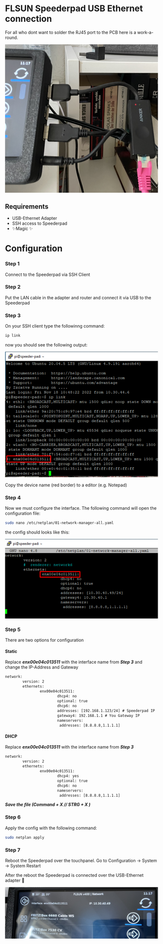 # FLSUN Speederpad USB Ethernet connection

For all who dont want to solder the RJ45 port to the PCB here is a work-a-round.

![alt text](https://github.com/Dentax/FLSUN-USB-Ethernet/blob/main/Adapter.jpg?raw=true)

## Requirements
- USB-Ethernet Adapter
- SSH access to Speederpad
- ✨Magic ✨

# Configuration
### Step 1
Connect to the Speederpad via SSH Client

### Step 2
Put the LAN cable in the adapter and router and connect it via USB to the Speederpad

### Step 3
On your SSH client type the followinng command:

```sh
ip link
```

now you should see the following output:

![alt text](https://github.com/Dentax/FLSUN-USB-Ethernet/blob/main/iplink.png?raw=true)

Copy the device name (red border) to a editor (e.g. Notepad)

### Step 4
Now we must configure the interface. The following command will open the configuration file:
```sh
sudo nano /etc/netplan/01-network-manager-all.yaml
```

the config should looks like this:

![alt text](https://github.com/Dentax/FLSUN-USB-Ethernet/blob/main/iplink01.png?raw=true)


### Step 5
There are two options for configuration

#### Static
Replace ***enx00e04c013511*** with the interface name from ***Step 3*** and change the IP-Address and Gateway
```
network:
        version: 2
        ethernets:
                enx00e04c013511:
                        dhcp4: no
                        optional: true
                        dhcp6: no
                        addresses: [192.168.1.123/24] # Speederpad IP
                        gateway4: 192.168.1.1 # You Gateway IP 
                        nameservers:
                         addresses: [8.8.8.8,1.1.1.1]
```

#### DHCP
Replace ***enx00e04c013511*** with the interface name from ***Step 3***
```
network:
        version: 2
        ethernets:
                enx00e04c013511:
                        dhcp4: yes
                        optional: true
                        dhcp6: no
                        nameservers:
                         addresses: [8.8.8.8,1.1.1.1]
```

***Save the file (Command + X // STRG + X )***

### Step 6
Apply the config with the following command:
```sh
sudo netplan apply
```

### Step 7
Reboot the Speederpad over the touchpanel. Go to Configuration -> System -> System Restart

After the reboot the Speederpad is connected over the USB-Ethernet adapter 🎉

![alt text](https://github.com/Dentax/FLSUN-USB-Ethernet/blob/main/IP.jpg?raw=true)
